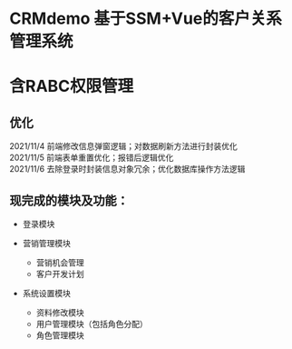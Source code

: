 # CRMdemo 基于SSM+Vue的客户关系管理系统  
# 含RABC权限管理

## 优化
   2021/11/4 前端修改信息弹窗逻辑；对数据刷新方法进行封装优化  
   2021/11/5 前端表单重置优化；报错后逻辑优化  
   2021/11/6 去除登录时封装信息对象冗余；优化数据库操作方法逻辑
   
## 现完成的模块及功能：

* 登录模块

* 营销管理模块
    * 营销机会管理
    * 客户开发计划

* 系统设置模块
    * 资料修改模块
    * 用户管理模块（包括角色分配）
    * 角色管理模块